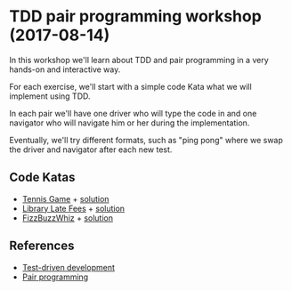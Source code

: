 # TDD pair programming workshop (2017-08-14)

In this workshop we'll learn about TDD and pair programming in a very hands-on and interactive way.

For each exercise, we'll start with a simple code Kata what we will implement using TDD.

In each pair we'll have one driver who will type the code in 
and one navigator who will navigate him or her during the implementation.

Eventually, we'll try different formats, 
such as "ping pong" where we swap the driver and navigator after each new test.

## Code Katas

* [Tennis Game](tennis.py) + [solution](solutions/tennis.py)
* [Library Late Fees](library.py) + [solution](solutions/library.py)
* [FizzBuzzWhiz](fizzbuzzwhiz.py) + [solution](solutions/fizzbuzzwhiz.py)

## References

* [Test-driven development](http://agiledata.org/essays/tdd.html)
* [Pair programming](https://www.agilealliance.org/glossary/pairing/)
